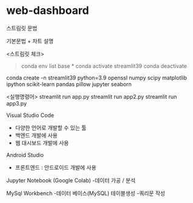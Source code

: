 # web-dashboard
스트림릿 문법

기본문법 + 차트 설명

<스트림릿 체크>
>conda env list
base  *
> conda activate streamlit39
> conda deactivate

conda create -n streamlit39 python=3.9 openssl numpy scipy matplotlib ipython scikit-learn pandas pillow jupyter seaborn

<실행명령어>
streamlit run app.py
streamlit run app2.py
streamlit run app3.py

Visual Studio Code
- 다양한 언어로 개발할 수 있는 툴
- 백엔드 개발에 사용
- 웹 대시보드 개발에 사용 


Android Studio
- 프론트엔드 : 안드로이드 개발에 사용


Jupyter Notebook (Google Colab)
-데이터 가공 / 분석 


MySql Workbench
-데이터 베이스(MySQL) 테이블생성
-쿼리문 작성 